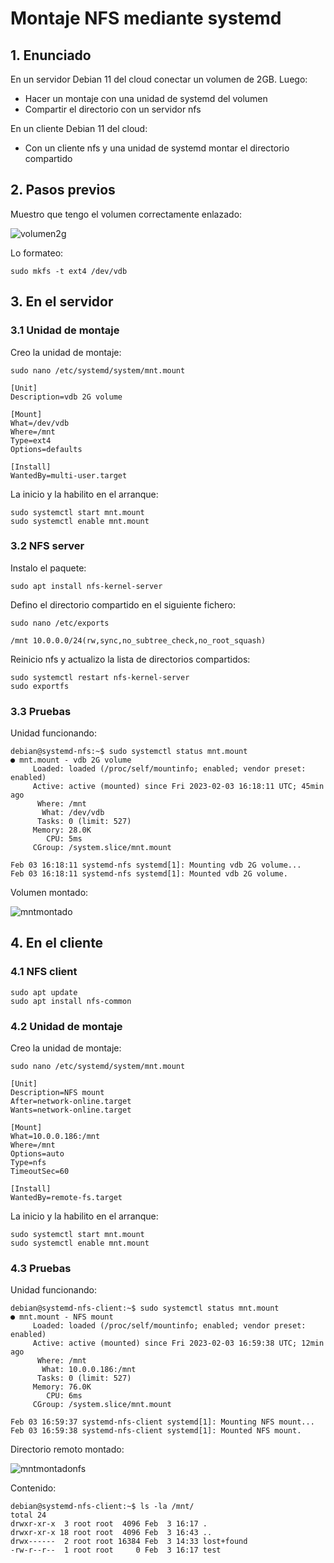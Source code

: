 # Montaje NFS mediante systemd

## 1. Enunciado

En un servidor Debian 11 del cloud conectar un volumen de 2GB. Luego:

- Hacer un montaje con una unidad de systemd del volumen
- Compartir el directorio con un servidor nfs

En un cliente Debian 11 del cloud:

- Con un cliente nfs y una unidad de systemd montar el directorio compartido

## 2. Pasos previos

Muestro que tengo el volumen correctamente enlazado:

![volumen2g](https://i.imgur.com/j76lbA3.png)

Lo formateo:

```shell
sudo mkfs -t ext4 /dev/vdb
```

## 3. En el servidor

### 3.1 Unidad de montaje

Creo la unidad de montaje:

```shell
sudo nano /etc/systemd/system/mnt.mount
```

```shell
[Unit]
Description=vdb 2G volume

[Mount]
What=/dev/vdb
Where=/mnt
Type=ext4
Options=defaults

[Install]
WantedBy=multi-user.target
```

La inicio y la habilito en el arranque:

```shell
sudo systemctl start mnt.mount
sudo systemctl enable mnt.mount
```

### 3.2 NFS server

Instalo el paquete:

```shell
sudo apt install nfs-kernel-server
```

Defino el directorio compartido en el siguiente fichero:

```shell
sudo nano /etc/exports
```

```shell
/mnt 10.0.0.0/24(rw,sync,no_subtree_check,no_root_squash)
```

Reinicio nfs y actualizo la lista de directorios compartidos:

```shell
sudo systemctl restart nfs-kernel-server
sudo exportfs
```

### 3.3 Pruebas

Unidad funcionando:

```shell
debian@systemd-nfs:~$ sudo systemctl status mnt.mount
● mnt.mount - vdb 2G volume
     Loaded: loaded (/proc/self/mountinfo; enabled; vendor preset: enabled)
     Active: active (mounted) since Fri 2023-02-03 16:18:11 UTC; 45min ago
      Where: /mnt
       What: /dev/vdb
      Tasks: 0 (limit: 527)
     Memory: 28.0K
        CPU: 5ms
     CGroup: /system.slice/mnt.mount

Feb 03 16:18:11 systemd-nfs systemd[1]: Mounting vdb 2G volume...
Feb 03 16:18:11 systemd-nfs systemd[1]: Mounted vdb 2G volume.
```

Volumen montado:

![mntmontado](https://i.imgur.com/bS0RYPD.png)

## 4. En el cliente

### 4.1 NFS client

```shell
sudo apt update
sudo apt install nfs-common
```

### 4.2 Unidad de montaje

Creo la unidad de montaje:

```shell
sudo nano /etc/systemd/system/mnt.mount
```

```shell
[Unit]
Description=NFS mount
After=network-online.target
Wants=network-online.target

[Mount]
What=10.0.0.186:/mnt
Where=/mnt
Options=auto
Type=nfs
TimeoutSec=60

[Install]
WantedBy=remote-fs.target
```

La inicio y la habilito en el arranque:

```shell
sudo systemctl start mnt.mount
sudo systemctl enable mnt.mount
```

### 4.3 Pruebas

Unidad funcionando:

```shell
debian@systemd-nfs-client:~$ sudo systemctl status mnt.mount
● mnt.mount - NFS mount
     Loaded: loaded (/proc/self/mountinfo; enabled; vendor preset: enabled)
     Active: active (mounted) since Fri 2023-02-03 16:59:38 UTC; 12min ago
      Where: /mnt
       What: 10.0.0.186:/mnt
      Tasks: 0 (limit: 527)
     Memory: 76.0K
        CPU: 6ms
     CGroup: /system.slice/mnt.mount

Feb 03 16:59:37 systemd-nfs-client systemd[1]: Mounting NFS mount...
Feb 03 16:59:38 systemd-nfs-client systemd[1]: Mounted NFS mount.
```

Directorio remoto montado:

![mntmontadonfs](https://i.imgur.com/bOjHpWQ.png)

Contenido:

```shell
debian@systemd-nfs-client:~$ ls -la /mnt/
total 24
drwxr-xr-x  3 root root  4096 Feb  3 16:17 .
drwxr-xr-x 18 root root  4096 Feb  3 16:43 ..
drwx------  2 root root 16384 Feb  3 14:33 lost+found
-rw-r--r--  1 root root     0 Feb  3 16:17 test
```
